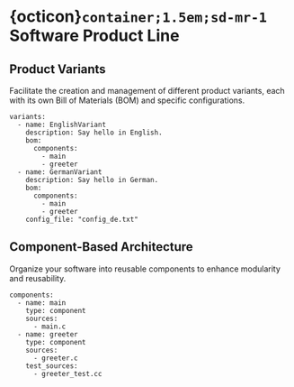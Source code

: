 # {octicon}`container;1.5em;sd-mr-1` Software Product Line

## Product Variants

Facilitate the creation and management of different product variants, each with its own Bill of Materials (BOM) and specific configurations.

```{code-block} yaml
variants:
  - name: EnglishVariant
    description: Say hello in English.
    bom:
      components:
        - main
        - greeter
  - name: GermanVariant
    description: Say hello in German.
    bom:
      components:
        - main
        - greeter
    config_file: "config_de.txt"
```

## Component-Based Architecture

Organize your software into reusable components to enhance modularity and reusability.

```{code-block} yaml
components:
  - name: main
    type: component
    sources:
      - main.c
  - name: greeter
    type: component
    sources:
      - greeter.c
    test_sources:
      - greeter_test.cc
```
